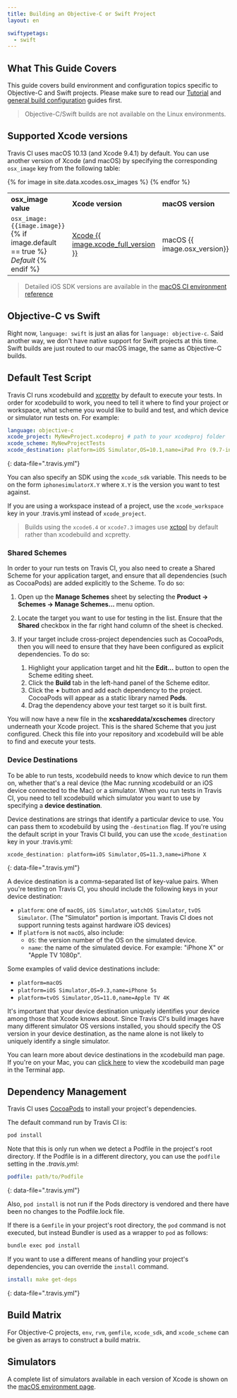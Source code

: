 ```yaml
---
title: Building an Objective-C or Swift Project
layout: en

swiftypetags:
  - swift
---
```


## What This Guide Covers

This guide covers build environment and configuration topics specific to
Objective-C and Swift projects. Please make sure to read our [Tutorial](/user/tutorial/) and [general build
configuration](/user/customizing-the-build/) guides first.

> Objective-C/Swift builds are not available on the Linux environments.

## Supported Xcode versions

Travis CI uses macOS 10.13 (and Xcode 9.4.1) by default. You can use another
version of Xcode (and macOS) by specifying the corresponding `osx_image` key from
the following table:

<table>

<tr align="left"><th>osx_image value</th><th>Xcode version</th><th>macOS version</th></tr>
{% for image in site.data.xcodes.osx_images %}
<tr>
  <td><code>osx_image: {{image.image}}</code>{% if image.default == true %}  <em>Default</em> {% endif %}</td>
  <td><a href="/user/reference/osx/#xcode-{{image.xcode | downcase | remove:'.' | remove: '-'}}">Xcode {{ image.xcode_full_version }}</a></td>
  <td>macOS {{ image.osx_version}}
  </td></tr>
{% endfor %}
</table>

> Detailed iOS SDK versions are available in the [macOS CI environment
> reference](/user/reference/osx/#xcode-version)

## Objective-C vs Swift

Right now, `language: swift` is just an alias for `language: objective-c`. Said another way, we don't have native support for Swift projects at this time. Swift builds are just routed to our macOS image, the same as Objective-C builds.

## Default Test Script

Travis CI runs xcodebuild and [xcpretty](https://github.com/supermarin/xcpretty) by default to
execute your tests. In order for xcodebuild to work, you need to tell it where to
find your project or workspace, what scheme you would like to build and test, and which
device or simulator run tests on. For example:

```yaml
language: objective-c
xcode_project: MyNewProject.xcodeproj # path to your xcodeproj folder
xcode_scheme: MyNewProjectTests
xcode_destination: platform=iOS Simulator,OS=10.1,name=iPad Pro (9.7-inch)
```
{: data-file=".travis.yml"}

You can also specify an SDK using the `xcode_sdk` variable. This needs to be on
the form `iphonesimulatorX.Y` where `X.Y` is the version you want to test
against.

If you are using a workspace instead of a project, use the `xcode_workspace`
key in your .travis.yml instead of `xcode_project`.

> Builds using the `xcode6.4` or `xcode7.3` images use
> [xctool](https://github.com/facebook/xctool) by default rather
> than xcodebuild and xcpretty.

### Shared Schemes

In order to your run tests on Travis CI, you also need to create a Shared
Scheme for your application target, and ensure that all dependencies (such as
CocoaPods) are added explicitly to the Scheme. To do so:

1. Open up the **Manage Schemes** sheet by selecting the **Product → Schemes →
   Manage Schemes…** menu option.
2. Locate the target you want to use for testing in the list. Ensure that the
   **Shared** checkbox in the far right hand column of the sheet is checked.
3. If your target include cross-project dependencies such as CocoaPods, then
   you will need to ensure that they have been configured as explicit
   dependencies. To do so:

   1. Highlight your application target and hit the **Edit…** button to
      open the Scheme editing sheet.
   2. Click the **Build** tab in the left-hand panel of the Scheme editor.
   3. Click the **+** button and add each dependency to the project.
      CocoaPods will appear as a static library named **Pods**.
   4. Drag the dependency above your test target so it is built first.

You will now have a new file in the **xcshareddata/xcschemes** directory
underneath your Xcode project. This is the shared Scheme that you just
configured. Check this file into your repository and xcodebuild will be able to
find and execute your tests.

### Device Destinations

To be able to run tests, xcodebuild needs to know which device to run them on, whether
that's a real device (the Mac running xcodebuild or an iOS device connected to the Mac)
or a simulator. When you run tests in Travis CI, you need to tell xcodebuild which
simulator you want to use by specifying a **device destination**.

Device destinations are strings that identify a particular device to use. You can pass
them to xcodebuild by using the `-destination` flag. If you're using the default script
in your Travis CI build, you can use the `xcode_destination` key in your .travis.yml:

```
xcode_destination: platform=iOS Simulator,OS=11.3,name=iPhone X
```
{: data-file=".travis.yml"}

A device destination is a comma-separated list of key-value pairs. When you're testing
on Travis CI, you should include the following keys in your device destination:

- `platform`: one of `macOS`, `iOS Simulator`, `watchOS Simulator`, `tvOS Simulator`.
  (The "Simulator" portion is important. Travis CI does not support running tests against
  hardware iOS devices)
- If `platform` is not `macOS`, also include:
  - `OS`: the version number of the OS on the simulated device.
  - `name`: the name of the simulated device. For example: "iPhone X" or "Apple TV 1080p".

Some examples of valid device destinations include:

- `platform=macOS`
- `platform=iOS Simulator,OS=9.3,name=iPhone 5s`
- `platform=tvOS Simulator,OS=11.0,name=Apple TV 4K`

It's important that your device destination uniquely identifies your device among those
that Xcode knows about. Since Travis CI's build images have many different simulator
OS versions installed, you should specify the OS version in your device destination, as
the name alone is not likely to uniquely identify a single simulator.

You can learn more about device destinations in the xcodebuild man page. If you're on your
Mac, you can [click here](x-man-page://xcodebuild) to view the xcodebuild man page in the
Terminal app.

## Dependency Management

Travis CI uses [CocoaPods](http://cocoapods.org/) to install your project's
dependencies.

The default command run by Travis CI is:

```bash
pod install
```

Note that this is only run when we detect a Podfile in the project's root
directory. If the Podfile is in a different directory, you can use the `podfile`
setting in the *.travis.yml*:

```yaml
podfile: path/to/Podfile
```
{: data-file=".travis.yml"}

Also, `pod install` is not run if the Pods directory is vendored and there have
been no changes to the Podfile.lock file.

If there is a `Gemfile` in your project's root directory, the `pod` command is
not executed, but instead Bundler is used as a wrapper to `pod` as follows:

```bash
bundle exec pod install
```

If you want to use a different means of handling your project's dependencies,
you can override the `install` command.

```yaml
install: make get-deps
```
{: data-file=".travis.yml"}

## Build Matrix

For Objective-C projects, `env`, `rvm`, `gemfile`, `xcode_sdk`, and
`xcode_scheme` can be given as arrays to construct a build matrix.

## Simulators

A complete list of simulators available in each version of Xcode is shown on the [macOS environment page](/user/reference/osx#xcode-version).
